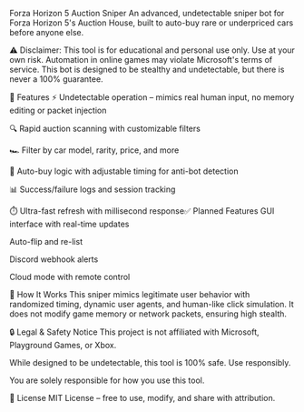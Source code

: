 Forza Horizon 5 Auction Sniper
An advanced, undetectable sniper bot for Forza Horizon 5's Auction House, built to auto-buy rare or underpriced cars before anyone else.

⚠️ Disclaimer: This tool is for educational and personal use only. Use at your own risk. Automation in online games may violate Microsoft's terms of service. This bot is designed to be stealthy and undetectable, but there is never a 100% guarantee.

🚀 Features
⚡ Undetectable operation – mimics real human input, no memory editing or packet injection

🔍 Rapid auction scanning with customizable filters

🏎️ Filter by car model, rarity, price, and more

🤖 Auto-buy logic with adjustable timing for anti-bot detection

📊 Success/failure logs and session tracking

⏱️ Ultra-fast refresh with millisecond response✅ Planned Features
 GUI interface with real-time updates

 Auto-flip and re-list

 Discord webhook alerts

 Cloud mode with remote control

🧠 How It Works
This sniper mimics legitimate user behavior with randomized timing, dynamic user agents, and human-like click simulation. It does not modify game memory or network packets, ensuring high stealth.

🔒 Legal & Safety Notice
This project is not affiliated with Microsoft, Playground Games, or Xbox.

While designed to be undetectable, this tool is 100% safe. Use responsibly.

You are solely responsible for how you use this tool.

📄 License
MIT License – free to use, modify, and share with attribution.
